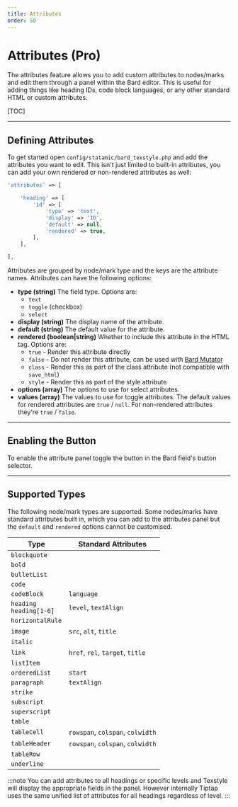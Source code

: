 ```yaml
---
title: Attributes
order: 50
---
```


# Attributes (Pro)

The attributes feature allows you to add custom attributes to nodes/marks and edit them through a panel within the Bard editor. This is useful for adding things like heading IDs, code block languages, or any other standard HTML or custom attributes.

[TOC]

---

## Defining Attributes

To get started open `config/statamic/bard_texstyle.php` and add the attributes you want to edit. This isn't just limited to built-in attributes, you can add your own rendered or non-rendered attributes as well:

```php
'attributes' => [

    'heading' => [
        'id' => [
            'type' => 'text',
            'display' => 'ID',
            'default' => null,
            'rendered' => true,
        ],
    ],

],
```

Attributes are grouped by node/mark type and the keys are the attribute names. Attributes can have the following options:

* **type (string)**
  The field type. Options are:
    * `text`
    * `toggle` (checkbox)
    * `select`
* **display (string)**
  The display name of the attribute.
* **default (string)**
  The default value for the attribute.
* **rendered (boolean|string)**
  Whether to include this attribute in the HTML tag. Options are:
    * `true` - Render this attribute directly
    * `false` - Do not render this attribute, can be used with [Bard Mutator](https://statamic.com/addons/jacksleight/bard-mutator)
    * `class` - Render this as part of the class attribute (not compatible with `save_html`)
    * `style` - Render this as part of the style attribute
* **options (array)**
  The options to use for select attributes.
* **values (array)**
  The values to use for toggle attributes. The default values for rendered attributes are `true` / `null`. For non-rendered attributes they're `true` / `false`.

---

## Enabling the Button

To enable the attribute panel toggle the button in the Bard field's button selector.

---

## Supported Types

The following node/mark types are supported. Some nodes/marks have standard attributes built in, which you can add to the attributes panel but the `default` and `rendered` options cannot be customised.

| Type                                  | Standard Attributes                |
| ------------------------------------- | ---------------------------------- |
| `blockquote`                          |                                    |
| `bold`                                |                                    |
| `bulletList`                          |                                    |
| `code`                                |                                    |
| `codeBlock`                           | `language`                         |
| `heading`<br>`heading[1-6]`           | `level`, `textAlign`               |
| `horizontalRule`                      |                                    |
| `image`                               | `src`, `alt`, `title`              |
| `italic`                              |                                    |
| `link`                                | `href`, `rel`, `target`, `title`   |
| `listItem`                            |                                    |
| `orderedList`                         | `start`                            |
| `paragraph`                           | `textAlign`                        |
| `strike`                              |                                    |
| `subscript`                           |                                    |
| `superscript`                         |                                    |
| `table`                               |                                    |
| `tableCell`                           | `rowspan`, `colspan`, `colwidth`   |
| `tableHeader`                         | `rowspan`, `colspan`, `colwidth`   |
| `tableRow`                            |                                    |
| `underline`                           |                                    |

:::note
You can add attributes to all headings or specific levels and Texstyle will display the appropriate fields in the panel. However internally Tiptap uses the same unified list of attributes for all headings regardless of level.
:::